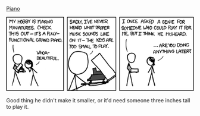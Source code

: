 [Piano](https://xkcd.com/532)

![Piano](./random_comic.png)

Good thing he didn't make it smaller, or it'd need someone three inches tall to play it.

